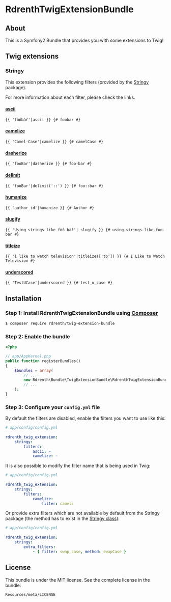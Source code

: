 RdrenthTwigExtensionBundle
=============

## About
This is a Symfony2 Bundle that provides you with some extensions to Twig!

## Twig extensions

### Stringy
This extension provides the following filters (provided by the [Stringy](https://github.com/danielstjules/Stringy) package).

For more information about each filter, please check the links.

#### [ascii](https://github.com/danielstjules/Stringy#toascii)

```twig
{{ 'fòôbàř'|ascii }} {# foobar #}
```

#### [camelize](https://github.com/danielstjules/Stringy#camelize)

```twig
{{ 'Camel-Case'|camelize }} {# camelCase #}
```

#### [dasherize](https://github.com/danielstjules/Stringy#dasherize)

```twig
{{ 'fooBar'|dasherize }} {# foo-bar #}
```

#### [delimit](https://github.com/danielstjules/Stringy#delimit)

```twig
{{ 'fooBar'|delimit('::') }} {# foo::bar #}
```

#### [humanize](https://github.com/danielstjules/Stringy#humanize)

```twig
{{ 'author_id'|humanize }} {# Author #}
```

#### [slugify](https://github.com/danielstjules/Stringy#slugify-string-replacement----)

```twig
{{ 'Using strings like fòô bàř'| slugify }} {# using-strings-like-foo-bar #}
```

#### [titleize](https://github.com/danielstjules/Stringy#titleize-array-ignore)

```twig
{{ 'i like to watch television'|titleize(['to']) }} {# I Like to Watch Television #}
```

#### [underscored](https://github.com/danielstjules/Stringy#underscored)

```twig
{{ 'TestUCase'|underscored }} {# test_u_case #}
```


## Installation
### Step 1: Install RdrenthTwigExtensionBundle using [Composer](http://getcomposer.org)

```bash
$ composer require rdrenth/twig-extension-bundle
```
### Step 2: Enable the bundle
```php
<?php

// app/AppKernel.php
public function registerBundles()
{
    $bundles = array(
        // ...
        new Rdrenth\Bundle\TwigExtensionBundle\RdrenthTwigExtensionBundle(),
        // ...
    );
}
```

### Step 3: Configure your `config.yml` file
By default the filters are disabled, enable the filters you want to use like this:

```yaml
# app/config/config.yml
          
rdrenth_twig_extension:
    stringy:
        filters:
            ascii: ~
            camelize: ~
```

It is also possible to modify the filter name that is being used in Twig:

```yaml
# app/config/config.yml
          
rdrenth_twig_extension:
    stringy:
        filters:
            camelize:
                filter: camels
```

Or provide extra filters which are not available by default from the Stringy package (the method has to exist in the [Stringy class](https://github.com/danielstjules/Stringy/blob/master/src/Stringy.php)):

```yaml
# app/config/config.yml
          
rdrenth_twig_extension:
    stringy:
        extra_filters:
            - { filter: swap_case, method: swapCase }
```

## License

This bundle is under the MIT license. See the complete license in the bundle:

    Resources/meta/LICENSE
    

